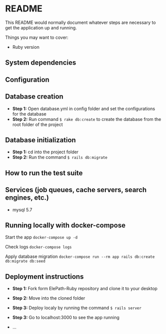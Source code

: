 # README

This README would normally document whatever steps are necessary to get the
application up and running.

Things you may want to cover:


* Ruby version

## System dependencies

## Configuration

## Database creation
* **Step 1:** Open database.yml in config folder and set the configurations for the database
* **Step 2:** Run command ```$ rake db:create``` to create the database from the root folder of the project

## Database initialization
* **Step 1:** cd into the project folder
* **Step 2:** Run the command ```$ rails db:migrate```

## How to run the test suite

## Services (job queues, cache servers, search engines, etc.)

* mysql 5.7

## Running locally with docker-compose

Start the app
```docker-compose up -d```

Check logs
```docker-compose logs```

Apply database migration
```docker-compose run --rm app rails db:create db:migrate db:seed```

## Deployment instructions
* **Step 1:** Fork form ElePath-Ruby repository and clone it to your desktop
* **Step 2:** Move into the cloned folder
* **Step 3:** Deploy localy by running the command ```$ rails server```
* **Step 3:** Go to localhost:3000 to see the app running


* ...
